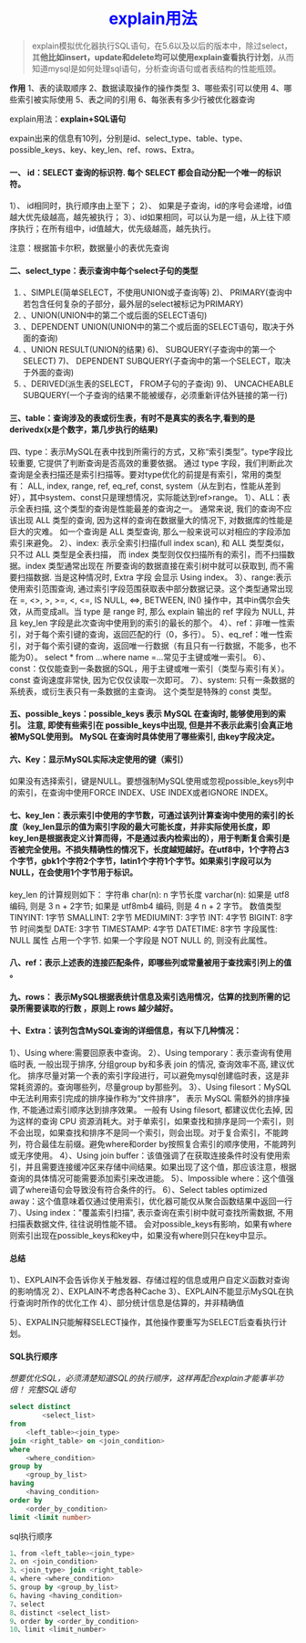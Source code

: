 <center><h1 style="color:blue">explain用法</h1></center>

> explain模拟优化器执行SQL语句，在5.6以及以后的版本中，除过select，其**他比如insert，update和delete均可以使用explain查看执行计划**，从而知道mysql是如何处理sql语句，分析查询语句或者表结构的性能瓶颈。 

**作用** 
1、表的读取顺序 
2、数据读取操作的操作类型 
3、哪些索引可以使用 
4、哪些索引被实际使用 
5、表之间的引用 
6、每张表有多少行被优化器查询

explain用法：**explain+SQL语句**

expain出来的信息有10列，分别是id、select_type、table、type、possible_keys、key、key_len、ref、rows、Extra。

#### 一、 id：SELECT 查询的标识符. 每个 SELECT 都会自动分配一个唯一的标识符。

1）、 id相同时，执行顺序由上至下；
2）、 如果是子查询，id的序号会递增，id值越大优先级越高，越先被执行；
3）、id如果相同，可以认为是一组，从上往下顺序执行；在所有组中，id值越大，优先级越高，越先执行。 

注意：根据笛卡尔积，数据量小的表优先查询

#### 二、select_type：表示查询中每个select子句的类型

1) 、SIMPLE(简单SELECT，不使用UNION或子查询等)
2)、 PRIMARY(查询中若包含任何复杂的子部分，最外层的select被标记为PRIMARY)
3) 、UNION(UNION中的第二个或后面的SELECT语句)
4) 、DEPENDENT UNION(UNION中的第二个或后面的SELECT语句，取决于外面的查询)
5) 、UNION RESULT(UNION的结果)
6)、 SUBQUERY(子查询中的第一个SELECT)
7)、 DEPENDENT SUBQUERY(子查询中的第一个SELECT，取决于外面的查询)
8) 、DERIVED(派生表的SELECT， FROM子句的子查询)
9)、 UNCACHEABLE SUBQUERY(一个子查询的结果不能被缓存，必须重新评估外链接的第一行) 

#### 三、table：查询涉及的表或衍生表，有时不是真实的表名字,看到的是derivedx(x是个数字，第几步执行的结果)

四、type：表示MySQL在表中找到所需行的方式，又称“索引类型”。type字段比较重要, 它提供了判断查询是否高效的重要依据。 通过 type 字段，我们判断此次查询是全表扫描还是索引扫描等。要对type优化的前提是有索引，常用的类型有： ALL, index,  range, ref, eq_ref, const, system（从左到右，性能从差到好），其中system、const只是理想情况，实际能达到ref>range。
1）、ALL：表示全表扫描, 这个类型的查询是性能最差的查询之一。 通常来说, 我们的查询不应该出现 ALL 类型的查询, 因为这样的查询在数据量大的情况下, 对数据库的性能是巨大的灾难。 如一个查询是 ALL 类型查询, 那么一般来说可以对相应的字段添加索引来避免。
2）、index: 表示全索引扫描(full index scan), 和 ALL 类型类似，只不过 ALL 类型是全表扫描， 而 index 类型则仅仅扫描所有的索引，而不扫描数据。index 类型通常出现在 所要查询的数据直接在索引树中就可以获取到, 而不需要扫描数据. 当是这种情况时, Extra 字段 会显示 Using index。
3）、range:表示使用索引范围查询, 通过索引字段范围获取表中部分数据记录。这个类型通常出现在 =, <>, >, >=, <, <=, IS NULL, <=>, BETWEEN, IN() 操作中，其中in偶尔会失效，从而变成all。当 type 是 range 时, 那么 explain 输出的 ref 字段为 NULL, 并且 key_len 字段是此次查询中使用到的索引的最长的那个。
4）、ref：非唯一性索引，对于每个索引键的查询，返回匹配的行（0，多行）。
5）、eq_ref：唯一性索引，对于每个索引键的查询，返回唯一行数据（有且只有一行数据，不能多，也不能为0）。 select * from ...where name =...常见于主键或唯一索引。
6）、const：仅仅能查到一条数据的SQL，用于主键或唯一索引（类型与索引有关）。 const 查询速度非常快, 因为它仅仅读取一次即可。
7）、system: 只有一条数据的系统表，或衍生表只有一条数据的主查询。 这个类型是特殊的 const 类型。 

#### 五、possible_keys：possible_keys 表示 MySQL 在查询时, 能够使用到的索引。 注意, 即使有些索引在 possible_keys中出现, 但是并不表示此索引会真正地被MySQL使用到。 MySQL 在查询时具体使用了哪些索引, 由key字段决定。 

#### 六、Key：显示MySQL实际决定使用的键（索引）

如果没有选择索引，键是NULL。要想强制MySQL使用或忽视possible_keys列中的索引，在查询中使用FORCE INDEX、USE INDEX或者IGNORE INDEX。 

#### 七、key_len：表示索引中使用的字节数，可通过该列计算查询中使用的索引的长度（key_len显示的值为索引字段的最大可能长度，并非实际使用长度，即key_len是根据表定义计算而得，不是通过表内检索出的），用于判断复合索引是否被完全使用。不损失精确性的情况下，长度越短越好。在utf8中，1个字符占3个字节，gbk1个字符2个字节，latin1个字符1个字节。如果索引字段可以为NULL，在会使用1个字节用于标识。

key_len 的计算规则如下：
字符串
char(n): n 字节长度
varchar(n): 如果是 utf8 编码, 则是 3 n + 2字节; 如果是 utf8mb4 编码, 则是 4 n + 2 字节。
数值类型
TINYINT: 1字节
SMALLINT: 2字节
MEDIUMINT: 3字节
INT: 4字节
BIGINT: 8字节
时间类型
DATE: 3字节
TIMESTAMP: 4字节
DATETIME: 8字节
字段属性: NULL 属性 占用一个字节. 如果一个字段是 NOT NULL 的, 则没有此属性。

#### 八、ref：表示上述表的连接匹配条件，即哪些列或常量被用于查找索引列上的值 。

#### 九、rows： 表示MySQL根据表统计信息及索引选用情况，估算的找到所需的记录所需要读取的行数 ，原则上 rows 越少越好。

#### 十、Extra：该列包含MySQL查询的详细信息，有以下几种情况：

1）、Using where:需要回原表中查询。
2）、Using temporary：表示查询有使用临时表, 一般出现于排序, 分组group by和多表 join 的情况, 查询效率不高, 建议优化。 排序尽量对第一个表的索引字段进行，可以避免mysql创建临时表，这是非常耗资源的。查询哪些列，尽量group by那些列。
3）、Using filesort：MySQL中无法利用索引完成的排序操作称为“文件排序”， 表示 MySQL 需额外的排序操作, 不能通过索引顺序达到排序效果。 一般有 Using filesort, 都建议优化去掉, 因为这样的查询 CPU 资源消耗大。对于单索引，如果查找和排序是同一个索引，则不会出现，如果查找和排序不是同一个索引，则会出现。对于复合索引，不能跨列，符合最佳左前缀。避免where和order by按照复合索引的顺序使用，不能跨列或无序使用。
4）、Using join buffer：该值强调了在获取连接条件时没有使用索引，并且需要连接缓冲区来存储中间结果。如果出现了这个值，那应该注意，根据查询的具体情况可能需要添加索引来改进能。
5）、Impossible where：这个值强调了where语句会导致没有符合条件的行。
6）、Select tables optimized away：这个值意味着仅通过使用索引，优化器可能仅从聚合函数结果中返回一行
7）、Using index："覆盖索引扫描", 表示查询在索引树中就可查找所需数据, 不用扫描表数据文件, 往往说明性能不错。 会对possible_keys有影响，如果有where则索引出现在possible_keys和key中，如果没有where则只在key中显示。

#### 总结

1）、EXPLAIN不会告诉你关于触发器、存储过程的信息或用户自定义函数对查询的影响情况
2）、EXPLAIN不考虑各种Cache
3）、EXPLAIN不能显示MySQL在执行查询时所作的优化工作
4）、部分统计信息是估算的，并非精确值

5）、EXPALIN只能解释SELECT操作，其他操作要重写为SELECT后查看执行计划。

#### SQL执行顺序

*想要优化SQL，必须清楚知道SQL的执行顺序，这样再配合explain才能事半功倍！ 
完整SQL语句*

```sql
select distinct 
        <select_list>
from
    <left_table><join_type>
join <right_table> on <join_condition>
where
    <where_condition>
group by
    <group_by_list>
having
    <having_condition>
order by
    <order_by_condition>
limit <limit number>

```

sql执行顺序

```sql
1、from <left_table><join_type>
2、on <join_condition>
3、<join_type> join <right_table>
4、where <where_condition>
5、group by <group_by_list>
6、having <having_condition>
7、select
8、distinct <select_list>
9、order by <order_by_condition>
10、limit <limit_number>
```

